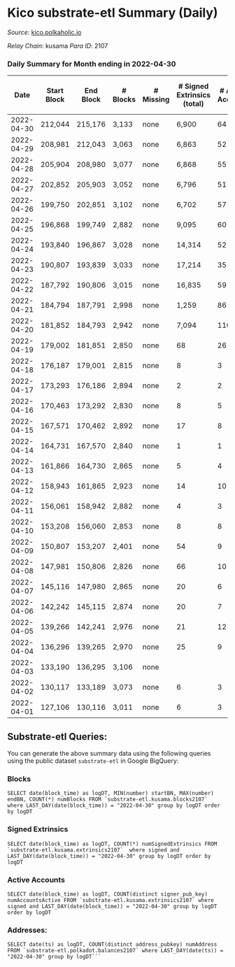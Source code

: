 # Kico substrate-etl Summary (Daily)

_Source_: [kico.polkaholic.io](https://kico.polkaholic.io)

*Relay Chain*: kusama
*Para ID*: 2107



### Daily Summary for Month ending in 2022-04-30


| Date | Start Block | End Block | # Blocks | # Missing | # Signed Extrinsics (total) | # Active Accounts | # Addresses with Balances | # Events | # Transfers | # XCM Transfers In | # XCM Transfers Out |
| ---- | ----------- | --------- | -------- | --------- | --------------------------- | ----------------- | ------------------------- | -------- | ----------- | ------------------ | ------------------- |
| 2022-04-30 | 212,044 | 215,176 | 3,133 | none  | 6,900 | 64 | 26,358 | 50,036 | 384 ($8,433.12) | 7 ($11,234.78) | 4 ($163.85) |
| 2022-04-29 | 208,981 | 212,043 | 3,063 | none  | 6,863 | 52 | 26,356 | 49,387 | 376 ($38,583.93) | 5 ($10,353.03) | 5 ($12,470.07) |
| 2022-04-28 | 205,904 | 208,980 | 3,077 | none  | 6,868 | 55 | 26,353 | 49,611 | 424 ($12,773.36) | 7 ($14,488.43) | 7 ($9,728.97) |
| 2022-04-27 | 202,852 | 205,903 | 3,052 | none  | 6,796 | 51 | 26,351 | 48,852 | 257 ($15,625.28) | 15 ($24,467.66) | 2 ($300.52) |
| 2022-04-26 | 199,750 | 202,851 | 3,102 | none  | 6,702 | 57 |  | 48,840 | 316 ($921.56) | 2 ($572.43) |   |
| 2022-04-25 | 196,868 | 199,749 | 2,882 | none  | 9,095 | 60 | 26,348 | 56,775 | 243 ($203.01) | 4 ($1,606.67) |   |
| 2022-04-24 | 193,840 | 196,867 | 3,028 | none  | 14,314 | 52 | 26,349 | 78,676 | 297 ($4,045.40) | 13 ($4,516.64) | 5 ($1,546.78) |
| 2022-04-23 | 190,807 | 193,839 | 3,033 | none  | 17,214 | 35 |  | 88,346 | 231 ($5,911.58) | 2 ($1,931.31) | 3 ($905.82) |
| 2022-04-22 | 187,792 | 190,806 | 3,015 | none  | 16,835 | 59 | 26,344 | 85,656 | 356 ($2,537.27) | 6 ($880.50) | 4 ($886.88) |
| 2022-04-21 | 184,794 | 187,791 | 2,998 | none  | 1,259 | 86 | 26,334 | 23,707 | 450 ($31,303.66) | 15 ($35,508.72) | 7 ($9,916.33) |
| 2022-04-20 | 181,852 | 184,793 | 2,942 | none  | 7,094 | 110 | 26,326 | 44,252 | 971 ($79,169.83) | 59 ($64,717.31) | 10 ($1,905.33) |
| 2022-04-19 | 179,002 | 181,851 | 2,850 | none  | 68 | 26 | 26,283 | 5,962 | 27  |   |   |
| 2022-04-18 | 176,187 | 179,001 | 2,815 | none  | 8 | 3 | 26,266 | 5,664 |   |   |   |
| 2022-04-17 | 173,293 | 176,186 | 2,894 | none  | 2 | 2 | 26,266 | 5,795 |   |   |   |
| 2022-04-16 | 170,463 | 173,292 | 2,830 | none  | 8 | 5 | 26,266 | 5,697 | 4  |   |   |
| 2022-04-15 | 167,571 | 170,462 | 2,892 | none  | 17 | 8 |  | 5,878 | 3  |   |   |
| 2022-04-14 | 164,731 | 167,570 | 2,840 | none  | 1 | 1 | 26,265 | 5,688 |   |   |   |
| 2022-04-13 | 161,866 | 164,730 | 2,865 | none  | 5 | 4 | 26,265 | 5,750 | 1  |   |   |
| 2022-04-12 | 158,943 | 161,865 | 2,923 | none  | 14 | 10 | 26,265 | 5,894 | 8  |   |   |
| 2022-04-11 | 156,061 | 158,942 | 2,882 | none  | 4 | 3 | 26,265 | 5,785 | 1  |   |   |
| 2022-04-10 | 153,208 | 156,060 | 2,853 | none  | 8 | 8 | 26,265 | 5,937 | 2  |   |   |
| 2022-04-09 | 150,807 | 153,207 | 2,401 | none  | 54 | 9 | 26,265 | 12,374 | 7  |   |   |
| 2022-04-08 | 147,981 | 150,806 | 2,826 | none  | 66 | 10 | 26,264 | 20,505 | 7  |   |   |
| 2022-04-07 | 145,116 | 147,980 | 2,865 | none  | 20 | 6 | 26,263 | 5,818 | 2  |   | 1  |
| 2022-04-06 | 142,242 | 145,115 | 2,874 | none  | 20 | 7 | 26,263 | 5,880 | 5  | 3 ($116.68) | 10 ($93.22) |
| 2022-04-05 | 139,266 | 142,241 | 2,976 | none  | 21 | 12 | 26,260 | 6,027 | 8 ($0.36) |   |   |
| 2022-04-04 | 136,296 | 139,265 | 2,970 | none  | 25 | 9 | 26,259 | 6,123 | 10 ($23.01) | 4 ($942.40) | 11 ($349.53) |
| 2022-04-03 | 133,190 | 136,295 | 3,106 | none  |  |  | 26,256 | 6,214 |   |   |   |
| 2022-04-02 | 130,117 | 133,189 | 3,073 | none  | 6 | 3 | 26,256 | 6,169 |   |   |   |
| 2022-04-01 | 127,106 | 130,116 | 3,011 | none  | 6 | 3 | 26,256 | 6,046 |   |   |   |

## Substrate-etl Queries:
You can generate the above summary data using the following queries using the public dataset `substrate-etl` in Google BigQuery:


### Blocks
```
SELECT date(block_time) as logDT, MIN(number) startBN, MAX(number) endBN, COUNT(*) numBlocks FROM `substrate-etl.kusama.blocks2107`  where LAST_DAY(date(block_time)) = "2022-04-30" group by logDT order by logDT
```


### Signed Extrinsics
```
SELECT date(block_time) as logDT, COUNT(*) numSignedExtrinsics FROM `substrate-etl.kusama.extrinsics2107`  where signed and LAST_DAY(date(block_time)) = "2022-04-30" group by logDT order by logDT
```


### Active Accounts
```
SELECT date(block_time) as logDT, COUNT(distinct signer_pub_key) numAccountsActive FROM `substrate-etl.kusama.extrinsics2107` where signed and LAST_DAY(date(block_time)) = "2022-04-30" group by logDT order by logDT
```


### Addresses:
```
SELECT date(ts) as logDT, COUNT(distinct address_pubkey) numAddress FROM `substrate-etl.polkadot.balances2107` where LAST_DAY(date(ts)) = "2022-04-30" group by logDT```

